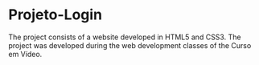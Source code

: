 # Projeto-Login
The project consists of a website developed in HTML5 and CSS3. The project was developed during the web development classes of the Curso em Vídeo.
